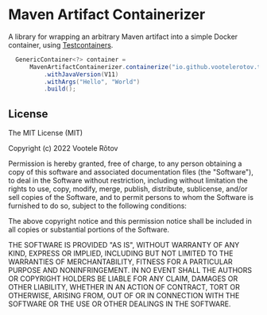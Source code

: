 # Maven Artifact Containerizer

A library for wrapping an arbitrary Maven artifact into a simple Docker container, using [Testcontainers](https://www.testcontainers.org).

```java
  GenericContainer<?> container =
      MavenArtifactContainerizer.containerize("io.github.vootelerotov.test.projects:main-class-jar:1.0-SNAPSHOT")
          .withJavaVersion(V11)
          .withArgs("Hello", "World")
          .build();
```

## License

The MIT License (MIT)

Copyright (c) 2022 Vootele Rõtov

Permission is hereby granted, free of charge, to any person obtaining a copy of this software and associated documentation files (the "Software"), to deal in the Software without restriction, including without limitation the rights to use, copy, modify, merge, publish, distribute, sublicense, and/or sell copies of the Software, and to permit persons to whom the Software is furnished to do so, subject to the following conditions:

The above copyright notice and this permission notice shall be included in all copies or substantial portions of the Software.

THE SOFTWARE IS PROVIDED "AS IS", WITHOUT WARRANTY OF ANY KIND, EXPRESS OR IMPLIED, INCLUDING BUT NOT LIMITED TO THE WARRANTIES OF MERCHANTABILITY, FITNESS FOR A PARTICULAR PURPOSE AND NONINFRINGEMENT. IN NO EVENT SHALL THE AUTHORS OR COPYRIGHT HOLDERS BE LIABLE FOR ANY CLAIM, DAMAGES OR OTHER LIABILITY, WHETHER IN AN ACTION OF CONTRACT, TORT OR OTHERWISE, ARISING FROM, OUT OF OR IN CONNECTION WITH THE SOFTWARE OR THE USE OR OTHER DEALINGS IN THE SOFTWARE.
